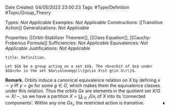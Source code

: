 <div class="topSpace"></div>

Date Created: 04/05/2023 23:00:23
Tags: #Type/Definition #Topic/Group_Theory

Types: <i>Not Applicable</i>
Examples: <i>Not Applicable</i>
Constructions: [[Transitive Action]]
Generalizations: <i>Not Applicable</i>

Properties: [[Orbit-Stabilizer Theorem]], [[Class Equation]], [[Cauchy-Frobenius Formula]]
Sufficiencies: <i>Not Applicable</i>
Equivalences: <i>Not Applicable</i>
Justifications: <i>Not Applicable</i>

``` ad-Definition
title: Definition.

Let $G$ be a group acting on a set $X$. The <b>orbit of $x$ under $G$</b> is the set $Gx\coloneqq\l\{gx\in X\st g\in G\r\}$.

```

<b>Remark.</b> Orbits induce a canonical equivalence relation on $X$ by defining $x\sim y$ iff $y=gx$ for some $g\in G$, which makes them the equivalence classes under this relation. Thus the orbits $Gx$ are elements in the quotient set $X/G\coloneqq X/\!\sim$, so we have a partition $X=\coprod_{i\in I}Gx_i$ of $X$ into its ‘connected components’. Within any one $Gx_i$, the restricted action is transitive.<span style="float:right;">$\blacklozenge$</span>
